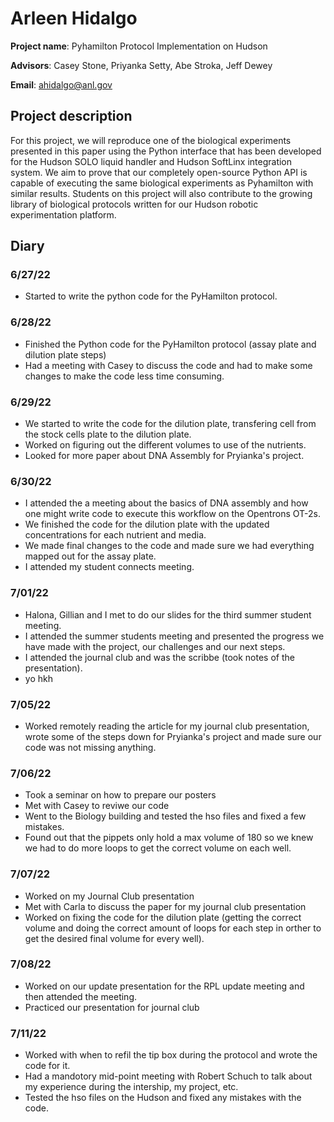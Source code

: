 # Arleen Hidalgo
**Project name**: Pyhamilton Protocol Implementation on Hudson 

**Advisors**: Casey Stone, Priyanka Setty, Abe Stroka, Jeff Dewey

**Email**: ahidalgo@anl.gov
## Project description 
For this project, we will reproduce one of the biological experiments presented in this paper using the Python interface that has been developed for the Hudson SOLO liquid handler and Hudson SoftLinx integration system. We aim to prove that our completely open-source Python API is capable of executing the same biological experiments as Pyhamilton with similar results. Students on this project will also contribute to the growing library of biological protocols written for our Hudson robotic experimentation platform. 
## Diary
### 6/27/22
* Started to write the python code for the PyHamilton protocol. 

### 6/28/22
* Finished the Python code for the PyHamilton protocol (assay plate and dilution plate steps) 
* Had a meeting with Casey to discuss the code and had to make some changes to make the code less time consuming.

### 6/29/22
* We started to write the code for the dilution plate, transfering cell from the stock cells plate to the dilution plate. 
* Worked on figuring out the different volumes to use of the nutrients. 
* Looked for more paper about DNA Assembly for Pryianka's project. 

### 6/30/22 
* I attended the a meeting about the basics of DNA assembly and how one might write code to execute this workflow on the Opentrons OT-2s. 
* We finished the code for the dilution plate with the updated concentrations for each nutrient and media. 
* We made final changes to the code and made sure we had everything mapped out for the assay plate. 
* I attended my student connects meeting.

### 7/01/22
* Halona, Gillian and I met to do our slides for the third summer student meeting. 
* I attended the summer students meeting and presented the progress we have made with the project, our challenges and our next steps. 
* I attended the journal club and was the scribbe (took notes of the presentation). 
* yo
hkh


### 7/05/22
* Worked remotely reading the article for my journal club presentation, wrote some of the steps down for Pryianka's project and made sure our code was not missing anything. 

### 7/06/22
* Took a seminar on how to prepare our posters 
* Met with Casey to reviwe our code 
* Went to the Biology building and tested the hso files and fixed a few mistakes. 
* Found out that the pippets only hold a max volume of 180 so we knew we had to do more loops to get the correct volume on each well. 

### 7/07/22
* Worked on my Journal Club presentation 
* Met with Carla to discuss the paper for my journal club presentation 
* Worked on fixing the code for the dilution plate (getting the correct volume and doing the correct amount of loops for each step in orther to get the desired final volume for every well).

### 7/08/22
* Worked on our update presentation for the RPL update meeting and then attended the meeting. 
* Practiced our presentation for journal club 

### 7/11/22 
* Worked with when to refil the tip box during the protocol and wrote the code for it. 
* Had a mandotory mid-point meeting with Robert Schuch to talk about my experience during the intership, my project, etc. 
* Tested the hso files on the Hudson and fixed any mistakes with the code. 
